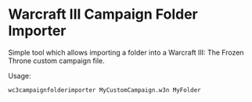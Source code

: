 # Warcraft III Campaign Folder Importer

Simple tool which allows importing a folder into a Warcraft III: The Frozen Throne custom campaign file.


Usage:

```bash
wc3campaignfolderimporter MyCustomCampaign.w3n MyFolder
```
